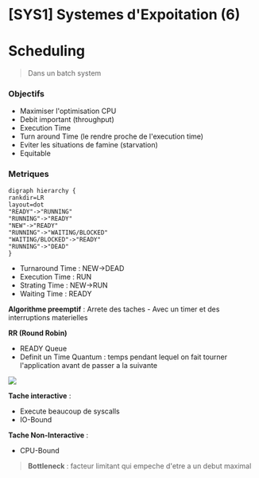 [SYS1] Systemes d'Expoitation (6)
===

# Scheduling

> Dans un batch system

### Objectifs

- Maximiser l'optimisation CPU
- Debit important (throughput)
- Execution Time
- Turn around Time (le rendre proche de l'execution time)
- Eviter les situations de famine (starvation)
- Equitable

### Metriques

```graphviz
digraph hierarchy {
rankdir=LR
layout=dot
"READY"->"RUNNING"
"RUNNING"->"READY"
"NEW"->"READY"
"RUNNING"->"WAITING/BLOCKED" 
"WAITING/BLOCKED"->"READY" 
"RUNNING"->"DEAD"
}
```

- Turnaround Time : NEW->DEAD
- Execution Time : RUN
- Strating Time : NEW->RUN
- Waiting Time : READY

**Algorithme preemptif** : Arrete des taches
	- Avec un timer et des interruptions materielles
	
**RR (Round Robin)**
- READY Queue
- Definit un Time Quantum : temps pendant lequel on fait tourner l'application avant de passer a la suivante

![](https://i.imgur.com/AHL49l2.png)


**Tache interactive** :
- Execute beaucoup de syscalls
- IO-Bound

**Tache Non-Interactive** : 
- CPU-Bound

> **Bottleneck** : facteur limitant qui empeche d'etre a un debut maximal

